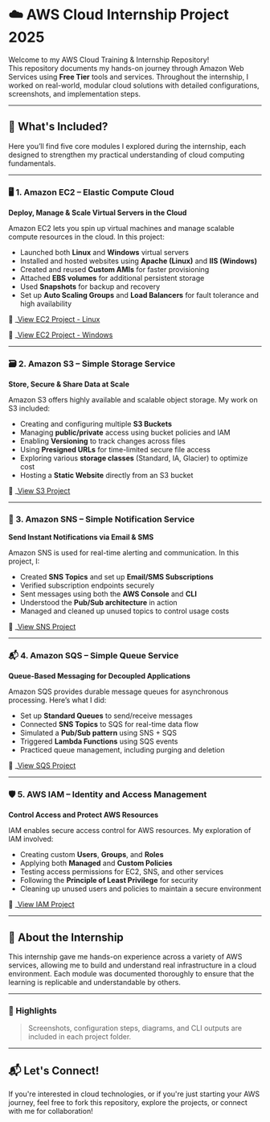 # ☁️ AWS Cloud Internship Project 2025

Welcome to my AWS Cloud Training & Internship Repository!  
This repository documents my hands-on journey through Amazon Web Services using **Free Tier** tools and services. Throughout the internship, I worked on real-world, modular cloud solutions with detailed configurations, screenshots, and implementation steps.

---

## 🚀 What's Included?

Here you’ll find five core modules I explored during the internship, each designed to strengthen my practical understanding of cloud computing fundamentals.

---

### 🖥️ 1. Amazon EC2 – Elastic Compute Cloud  
**Deploy, Manage & Scale Virtual Servers in the Cloud**

Amazon EC2 lets you spin up virtual machines and manage scalable compute resources in the cloud. In this project:

- Launched both **Linux** and **Windows** virtual servers
- Installed and hosted websites using **Apache (Linux)** and **IIS (Windows)**
- Created and reused **Custom AMIs** for faster provisioning
- Attached **EBS volumes** for additional persistent storage
- Used **Snapshots** for backup and recovery
- Set up **Auto Scaling Groups** and **Load Balancers** for fault tolerance and high availability

🔗 _[View EC2 Project - Linux](./AWS%20EC2%20Linux-Sachin(CSE-niit)097.pdf)

🔗 _[View EC2 Project - Windows](./AWS%20EC2%20Microsoft-Sachin(CSE-niit)097.pdf)

---

### 🗃️ 2. Amazon S3 – Simple Storage Service  
**Store, Secure & Share Data at Scale**

Amazon S3 offers highly available and scalable object storage. My work on S3 included:

- Creating and configuring multiple **S3 Buckets**
- Managing **public/private** access using bucket policies and IAM
- Enabling **Versioning** to track changes across files
- Using **Presigned URLs** for time-limited secure file access
- Exploring various **storage classes** (Standard, IA, Glacier) to optimize cost
- Hosting a **Static Website** directly from an S3 bucket
 
🔗 _[View S3 Project](./S3(Simple%20%20Storage%20Service)-Sachin(CSE-NIIT)097.pdf)

---

### 📢 3. Amazon SNS – Simple Notification Service  
**Send Instant Notifications via Email & SMS**

Amazon SNS is used for real-time alerting and communication. In this project, I:

- Created **SNS Topics** and set up **Email/SMS Subscriptions**
- Verified subscription endpoints securely
- Sent messages using both the **AWS Console** and **CLI**
- Understood the **Pub/Sub architecture** in action
- Managed and cleaned up unused topics to control usage costs
 
🔗 _[View SNS Project](./Simple%20Notification%20Service-Sachin(CSE-NIIT)097.pdf)

---

### 📬 4. Amazon SQS – Simple Queue Service  
**Queue-Based Messaging for Decoupled Applications**

Amazon SQS provides durable message queues for asynchronous processing. Here’s what I did:

- Set up **Standard Queues** to send/receive messages
- Connected **SNS Topics** to SQS for real-time data flow
- Simulated a **Pub/Sub pattern** using SNS + SQS
- Triggered **Lambda Functions** using SQS events
- Practiced queue management, including purging and deletion
  
🔗 _[View SQS Project](./Simple%20Queue%20Service-%20Sachin(CSE-NIIT)097.pdf)

---

### 🛡️ 5. AWS IAM – Identity and Access Management  
**Control Access and Protect AWS Resources**

IAM enables secure access control for AWS resources. My exploration of IAM involved:

- Creating custom **Users**, **Groups**, and **Roles**
- Applying both **Managed** and **Custom Policies**
- Testing access permissions for EC2, SNS, and other services
- Following the **Principle of Least Privilege** for security
- Cleaning up unused users and policies to maintain a secure environment

🔗 _[View IAM Project](./Identity%20and%20Access%20Management%20-Sachin(CSE-NIIT)097.pdf)

---

## 📂 About the Internship

This internship gave me hands-on experience across a variety of AWS services, allowing me to build and understand real infrastructure in a cloud environment. Each module was documented thoroughly to ensure that the learning is replicable and understandable by others.

---

### 📸 Highlights

> Screenshots, configuration steps, diagrams, and CLI outputs are included in each project folder.

---

## 📬 Let's Connect!

If you're interested in cloud technologies, or if you're just starting your AWS journey, feel free to fork this repository, explore the projects, or connect with me for collaboration!
